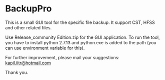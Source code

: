 # BackupPro
This is a small GUI tool for the specific file backup. It support CST, HFSS and other related files.

Use Release_community Edition.zip for the GUI application. To run the tool, you have to install python 2.7.13 and python.exe is added to the path (you can use environment variable for this).

For further improvement, please mail your suggestions: kapil.iitr@hotmail.com


Thank you.
